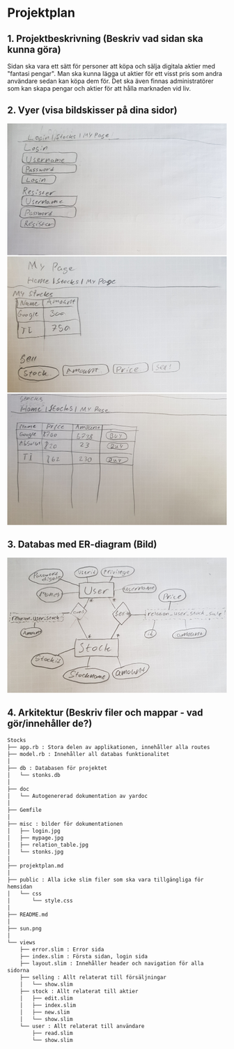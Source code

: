 # Projektplan

## 1. Projektbeskrivning (Beskriv vad sidan ska kunna göra)
Sidan ska vara ett sätt för personer att köpa och sälja digitala aktier med "fantasi pengar". Man ska kunna lägga ut aktier för ett visst pris som andra användare sedan kan köpa dem för. Det ska även finnas administratörer som kan skapa pengar och aktier för att hålla marknaden vid liv.

## 2. Vyer (visa bildskisser på dina sidor)
![Loginsida](./misc/login.jpg)
![Min sida](./misc/mypage.jpg)
![stocks sidan](./misc/stonks.jpg)
## 3. Databas med ER-diagram (Bild)
![Relationstabell](./misc/relation_table.jpg)
## 4. Arkitektur (Beskriv filer och mappar - vad gör/innehåller de?)
```
Stocks
├── app.rb : Stora delen av applikationen, innehåller alla routes
├── model.rb : Innehåller all databas funktionalitet
│
├── db : Databasen för projektet
│   └── stonks.db
│
├── doc
│   └── Autogenererad dokumentation av yardoc
│
├── Gemfile
│
├── misc : bilder för dokumentationen
│   ├── login.jpg
│   ├── mypage.jpg
│   ├── relation_table.jpg
│   └── stonks.jpg
│
├── projektplan.md
│
├── public : Alla icke slim filer som ska vara tillgängliga för hemsidan
│   └── css
│       └── style.css
│
├── README.md
│
├── sun.png
│
└── views
    ├── error.slim : Error sida
    ├── index.slim : Första sidan, login sida
    ├── layout.slim : Innehåller header och navigation för alla sidorna
    ├── selling : Allt relaterat till försäljningar
    │   └── show.slim
    ├── stock : Allt relaterat till aktier
    │   ├── edit.slim
    │   ├── index.slim
    │   ├── new.slim
    │   └── show.slim
    └── user : Allt relaterat till användare
        ├── read.slim
        └── show.slim
```
